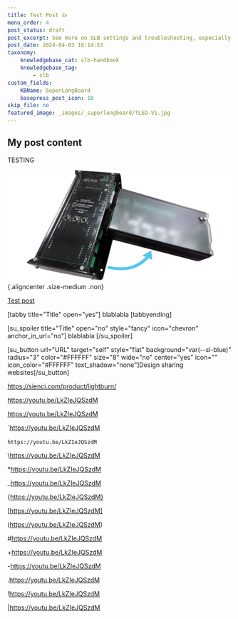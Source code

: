 ```yaml
---
title: Test Post 👍
menu_order: 4
post_status: draft
post_excerpt: See more on SLB settings and troubleshooting, especially useful on DIY CNC setups to better understand how to configure your SLB for your machine.
post_date: 2024-04-03 18:14:53
taxonomy:
    knowledgebase_cat: slb-handbook
    knowledgebase_tag:
        - slb
custom_fields:
    KBName: SuperLongBoard
    basepress_post_icon: 10
skip_file: no
featured_image: _images/_superlongboard/TLED-V1.jpg
---
```


## My post content

TESTING

![alt text for the image](/_images/_superlongboard/LB2SLB_pone.jpg "Caption for the image"){.aligncenter .size-medium .non}

[Test post](/superlongboard/slb-upgrading-test.md)

[tabby title="Title" open="yes"]
blablabla
[tabbyending]

[su_spoiler title="Title" open="no" style="fancy" icon="chevron" anchor_in_url="no"]
blablabla
[/su_spoiler]

[su_button url="URL" target="self" style="flat" background="var(--sl-blue)" radius="3" color="#FFFFFF" size="8" wide="no" center="yes" icon="" icon_color="#FFFFFF" text_shadow="none"]Design sharing websites[/su_button]


https://sienci.com/product/lightburn/

<span>https://youtu.be/LkZIeJQSzdM</span>

<https://youtu.be/LkZIeJQSzdM>

`https://youtu.be/LkZIeJQSzdM

`https://youtu.be/LkZIeJQSzdM`

\https://youtu.be/LkZIeJQSzdM

*https://youtu.be/LkZIeJQSzdM

_https://youtu.be/LkZIeJQSzdM

{https://youtu.be/LkZIeJQSzdM}

[https://youtu.be/LkZIeJQSzdM]

(https://youtu.be/LkZIeJQSzdM)

#https://youtu.be/LkZIeJQSzdM

+https://youtu.be/LkZIeJQSzdM

-https://youtu.be/LkZIeJQSzdM

.https://youtu.be/LkZIeJQSzdM

!https://youtu.be/LkZIeJQSzdM

|https://youtu.be/LkZIeJQSzdM